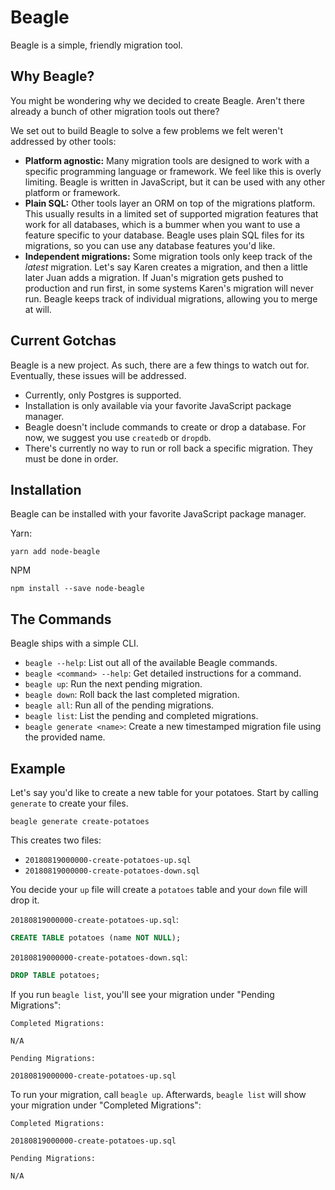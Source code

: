 # Beagle

Beagle is a simple, friendly migration tool.

## Why Beagle?

You might be wondering why we decided to create Beagle. Aren't there already a bunch of other
migration tools out there?

We set out to build Beagle to solve a few problems we felt weren't addressed by other tools:

* **Platform agnostic:** Many migration tools are designed to work with a specific programming
  language or framework. We feel like this is overly limiting. Beagle is written in JavaScript, but
  it can be used with any other platform or framework.
* **Plain SQL:** Other tools layer an ORM on top of the migrations platform. This usually results in
  a limited set of supported migration features that work for all databases, which is a bummer when
  you want to use a feature specific to your database. Beagle uses plain SQL files for its
  migrations, so you can use any database features you'd like.
* **Independent migrations:** Some migration tools only keep track of the *latest* migration. Let's
  say Karen creates a migration, and then a little later Juan adds a migration. If Juan's migration
  gets pushed to production and run first, in some systems Karen's migration will never run. Beagle
  keeps track of individual migrations, allowing you to merge at will.

## Current Gotchas

Beagle is a new project. As such, there are a few things to watch out for. Eventually, these issues
will be addressed.

* Currently, only Postgres is supported.
* Installation is only available via your favorite JavaScript package manager.
* Beagle doesn't include commands to create or drop a database. For now, we suggest you use
  `createdb` or `dropdb`.
* There's currently no way to run or roll back a specific migration. They must be done in order.

## Installation

Beagle can be installed with your favorite JavaScript package manager.

Yarn:

``` shell
yarn add node-beagle
```

NPM

``` shell
npm install --save node-beagle
```

## The Commands

Beagle ships with a simple CLI.

* `beagle --help`: List out all of the available Beagle commands.
* `beagle <command> --help`: Get detailed instructions for a command.
* `beagle up`: Run the next pending migration.
* `beagle down`: Roll back the last completed migration.
* `beagle all`: Run all of the pending migrations.
* `beagle list`: List the pending and completed migrations.
* `beagle generate <name>`: Create a new timestamped migration file using the provided name.

## Example

Let's say you'd like to create a new table for your potatoes. Start by calling `generate` to create
your files.

``` shell
beagle generate create-potatoes
```

This creates two files:

* `20180819000000-create-potatoes-up.sql`
* `20180819000000-create-potatoes-down.sql`

You decide your `up` file will create a `potatoes` table and your `down` file will drop it.

`20180819000000-create-potatoes-up.sql`:

``` sql
CREATE TABLE potatoes (name NOT NULL);
```

`20180819000000-create-potatoes-down.sql`:

``` sql
DROP TABLE potatoes;
```

If you run `beagle list`, you'll see your migration under "Pending Migrations":

```
Completed Migrations:

N/A

Pending Migrations:

20180819000000-create-potatoes-up.sql
```

To run your migration, call `beagle up`. Afterwards, `beagle list` will show your migration under
"Completed Migrations":

```
Completed Migrations:

20180819000000-create-potatoes-up.sql

Pending Migrations:

N/A
```
